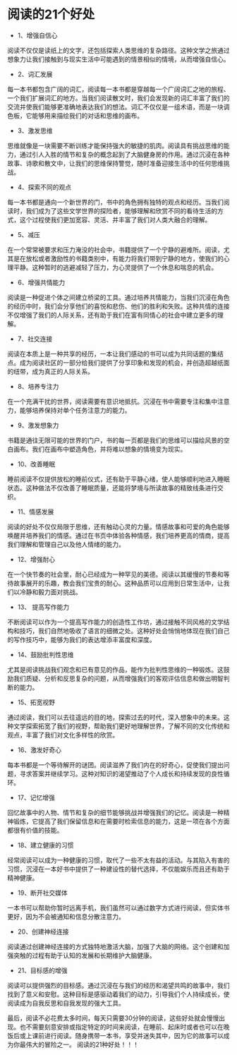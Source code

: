 # 阅读的21个好处

- 1、增强自信心

阅读不仅仅是读纸上的文字，还包括探索人类思维的复杂路径。这种文学之旅通过想象力让我们接触到与现实生活中可能遇到的情景相似的情境，从而增强自信心。

- 2、词汇发展

每一本书都包含广阔的词汇，阅读每一本书都是穿越每一个广阔词汇之地的旅程、一个我们扩展词汇的地方。当我们阅读散文时，我们会发现新的词汇丰富了我们的交流并使我们能够更准确地表达我们的想法。词汇不仅仅是一组术语，而是一块调色板，它能够用来描绘我们的对话和思维的画布。

- 3、激发思维

思维就像是一块需要不断训练才能保持强大的敏捷的肌肉。阅读具有挑战思维的能力，通过引人入胜的情节和复杂的概念起到了大脑健身房的作用。通过沉浸在各种故事、诗歌和散文中，让我们的思维保持警觉，随时准备迎接生活中的任何思维挑战。

- 4、探索不同的观点

每一本书都是通向一个新世界的门，书中的角色拥有独特的观点和经历。当我们阅读时，我们成为了这些文学世界的探险者，能够理解和欣赏不同的看待生活的方式，这个过程使我们更加宽容、灵活、并丰富了我们对人类大融合的理解。

- 5、减压

在一个常常被要求和压力淹没的社会中，书籍提供了一个宁静的避难所。阅读，尤其是在放松或者激励性的书籍类别中，有能力将我们带到宁静的地方，使我们的心理平静。这种暂时的逃避减轻了压力，为心灵提供了一个休息和喘息的机会。

- 6、增强共情能力

阅读是一种促进个体之间建立桥梁的工具。通过培养共情能力，当我们沉浸在角色的经历中时，我们会分享他们的喜悦和悲伤、他们的胜利和失败。这种共情的连接不仅增强了我们的人际关系，还有助于我们在富有同情心的社会中建立更多的理解。

- 7、社交连接

阅读在本质上是一种共享的经历，一本让我们感动的书可以成为共同话题的集结点。成为阅读社区的一部分给我们提供了分享印象和发现的机会，并创造超越纸面的纽带，成为真正的人际关系。

- 8、培养专注力

在一个充满干扰的世界，阅读需要有意识地抵抗。沉浸在书中需要专注和集中注意力，能够培养保持对单个任务注意力的能力。

- 9、激发想象力

书籍是通往无限可能的世界的门户，书的每一页都是我们的思维可以描绘风景的空白画布。我们在画布中塑造角色，并将难以想象的情境变为现实。

- 10、改善睡眠

睡前阅读不仅提供放松的睡前仪式，还有助于平静心绪，使人能够顺利地进入睡眠状态。这种做法不仅改善了睡眠质量，还能将梦境与所读故事的精致线条进行交织。

- 11、情感发展

阅读的好处不仅仅局限于思维，还有触动心灵的力量。情感故事和可爱的角色能够唤醒并培养我们的情感。通过在书页中体验各种情感，我们培养更高的情商，提高我们理解和管理自己以及他人情绪的能力。

- 12、增强耐心

在一个快节奏的社会里，耐心已经成为一种罕见的美德。阅读以其缓慢的节奏和等待故事展开的乐趣，教会我们宝贵的耐心。这种品质可以应用到日常生活中，让我们以冷静和毅力面对挑战。

- 13、 提高写作能力

不断阅读可以作为一个提高写作能力的创造性工作坊，通过接触不同风格的文学结构和技巧，我们自然地吸收了语言的细微之处。这种好处会悄悄地体现在我们自己的写作技巧中，能够为我们的表达增添丰富度和深度。

- 14、鼓励批判性思维

尤其是阅读挑战我们观念和已有意见的作品，能作为批判性思维的一种锻炼。这鼓励我们质疑、分析和反思复杂的问题，从而增强我们的客观评估信息和做出明智判断的能力。

- 15、拓宽视野

通过阅读，我们可以去往遥远的目的地，探索过去的时代，深入想象中的未来。这种文学探索拓宽了我们的视野，帮助我们更好地理解世界，了解不同的文化传统和观点，丰富了我们对文化多样性的欣赏。

- 16、激发好奇心

每本书都是一个等待解开的谜团。阅读滋养了我们内在的好奇心，促使我们提出问题，寻求答案并继续学习。这种对知识的渴望推动了个人成长和持续发现的良性循环。

- 17、记忆增强

回忆故事中的人物、情节和复杂的细节能够挑战并增强我们的记忆。阅读是一种精神锻炼，它提高了我们保留信息和在需要时检索信息的能力，这是一项在各个方面都很有价值的技能。

- 18、建立健康的习惯

经常阅读可以成为一种健康的习惯，取代了一些不太有益的活动。与其陷入有害的习惯，沉浸在一本好书中提供了一种建设性的替代选择，不仅能娱乐而且还有助于精神健康。

- 19、断开社交媒体

一本书可以帮助你暂时远离手机，我们虽然可以通过数字方式进行阅读，但实体书更好，因为不会被通知和信息分散注意力。

- 20、创建神经连接

阅读通过创建神经连接的方式独特地激活大脑，加强了大脑的网络。这个创建和加强突触的过程有助于认知的发展和长期维护大脑健康。

- 21、目标感的增强

阅读可以提供强烈的目标感。通过沉浸在与我们的经历和渴望共鸣的故事中，我们找到了意义和安慰。这种目标是感驱动着我们的动力，引导我们个人持续成长，使阅读成为自我反思和自我发现的强大工具。

最后，阅读不必花费太多时间，每天只需要30分钟的阅读，这些好处就会慢慢出现。也不需要刻意安排或指定特定的时间来阅读，在睡前、起床时或者也可以在晚饭后或上课前进行阅读。随身携带一本书，享受并迷失其中，因为它的故事可以成为你最伟大的冒险之一。
阅读的21种好处！！！
